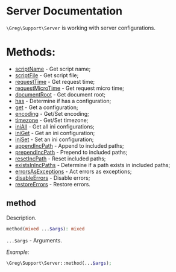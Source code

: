 # Server Documentation

`\Greg\Support\Server` is working with server configurations.

# Methods:

* [scriptName](#scriptName) - Get script name;
* [scriptFile](#scriptFile) - Get script file;
* [requestTime](#requestTime) - Get request time;
* [requestMicroTime](#requestMicroTime) - Get request micro time;
* [documentRoot](#documentRoot) - Get document root;
* [has](#has) - Determine if has a configuration;
* [get](#get) - Get a configuration;
* [encoding](#encoding) - Get/Set encoding;
* [timezone](#timezone) - Get/Set timezone;
* [iniAll](#iniAll) - Get all ini configurations;
* [iniGet](#iniGet) - Get an ini configuration;
* [iniSet](#iniSet) - Set an ini configuration;
* [appendIncPath](#appendIncPath) - Append to included paths;
* [prependIncPath](#prependIncPath) - Prepend to included paths;
* [resetIncPath](#resetIncPath) - Reset included paths;
* [existsInIncPaths](#existsInIncPaths) - Determine if a path exists in included paths;
* [errorsAsExceptions](#errorsAsExceptions) - Act errors as exceptions;
* [disableErrors](#disableErrors) - Disable errors;
* [restoreErrors](#restoreErrors) - Restore errors.

## method

Description.

```php
method(mixed ...$args): mixed
```

`...$args` - Arguments.

_Example:_

```php
\Greg\Support\Server::method(...$args);
```
